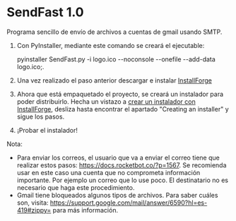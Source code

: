 # SendFast 1.0
Programa sencillo de envío de archivos a cuentas de gmail usando SMTP.

1) Con PyInstaller, mediante este comando se creará el ejecutable:

    pyinstaller SendFast.py -i logo.ico --noconsole --onefile --add-data logo.ico;.
  
2) Una vez realizado el paso anterior descargar e instalar [InstallForge](https://installforge.net/) 

3) Ahora que está empaquetado el proyecto, se creará un instalador para poder distribuirlo.
  Hecha un vistazo a [crear un instalador con InstallForge](https://www.learnpyqt.com/tutorials/packaging-pyqt5-pyside2-applications-windows-pyinstaller/), desliza hasta
  encontrar el apartado "Creating an installer" y sigue los pasos.

4) ¡Probar el instalador!

Nota: 

 - Para enviar los correos, el usuario que va a enviar el correo tiene que realizar estos pasos: https://docs.rocketbot.co/?p=1567. Se recomienda usar en este caso una cuenta
 que no comprometa información importante. Por ejemplo un correo que lo use poco. El destinatario no es necesario que haga este procedimiento.
 - Gmail tiene bloqueados algunos tipos de archivos. Para saber cuáles son, visita: https://support.google.com/mail/answer/6590?hl=es-419#zippy= para más información.



  
